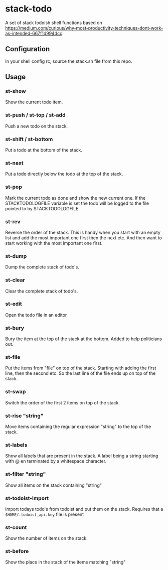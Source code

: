 # stack-todo

A set of stack todoish shell functions based on
<https://medium.com/curious/why-most-productivity-techniques-dont-work-as-intended-667f1d994dcc>

## Configuration

In your shell config rc, source the stack.sh file from this repo.

## Usage

### st-show

Show the current todo item.

### st-push / st-top / st-add

Push a new todo on the stack.

### st-shift / st-bottom

Put a todo at the bottom of the stack.

### st-next

Put a todo directly below the todo at the top of the stack.

### st-pop

Mark the current todo as done and show the new current one. If the
STACKTODOLOGFILE variable is set the todo will be logged to the file pointed to
by STACKTODOLOGFILE.

### st-rev

Reverse the order of the stack. This is handy when you start with an empty list
and add the most important one first then the next etc. And then want to start
working with the most important one first.

### st-dump

Dump the complete stack of todo's.

### st-clear

Clear the complete stack of todo's.

### st-edit

Open the todo file in an editor

### st-bury

Bury the item at the top of the stack at the bottom. Added to help politicians
out.

### st-file

Put the items from "file" on top of the stack. Starting with adding the first
line, then the second etc. So the last line of the file ends up on top of the
stack.

### st-swap

Switch the order of the first 2 items on top of the stack.

### st-rise "string"

Move items containing the regular expression "string" to the top of the stack.

### st-labels

Show all labels that are present in the stack. A label being a string starting
with @ en terminated by a whitespace character.

### st-filter "string"

Show all items on the stack containing "string"

### st-todoist-import

Import todays todo's from todoist and put them on the stack. Requires that a
`$HOME/.todoist_api.key` file is present

### st-count

Show the number of items on the stack.

### st-before

Show the place in the stack of the items matching "string"
